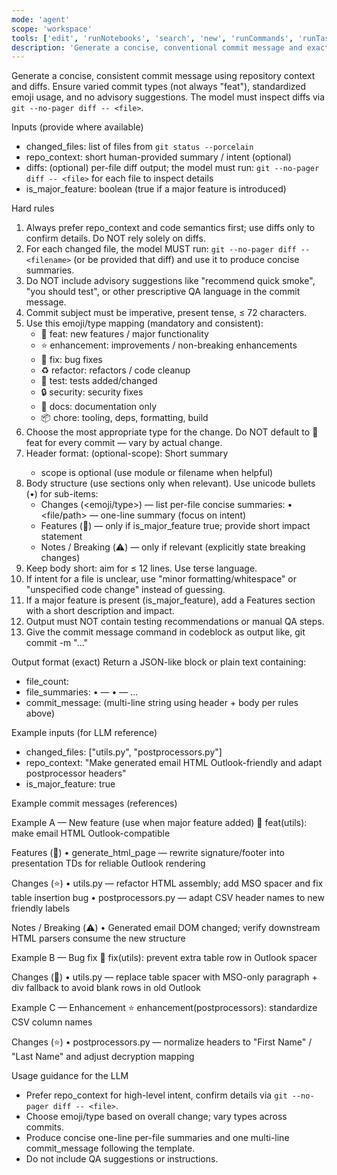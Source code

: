 ```yaml
---
mode: 'agent'
scope: 'workspace'
tools: ['edit', 'runNotebooks', 'search', 'new', 'runCommands', 'runTasks', 'usages', 'vscodeAPI', 'problems', 'changes', 'testFailure', 'openSimpleBrowser', 'fetch', 'githubRepo', 'extensions', 'todos', 'runTests']
description: 'Generate a concise, conventional commit message and exact git commands.'
---
```


Generate a concise, consistent commit message using repository context and diffs. Ensure varied commit types (not always "feat"), standardized emoji usage, and no advisory suggestions. The model must inspect diffs via `git --no-pager diff -- <file>`.

Inputs (provide where available)
- changed_files: list of files from `git status --porcelain`
- repo_context: short human-provided summary / intent (optional)
- diffs: (optional) per-file diff output; the model must run: `git --no-pager diff -- <file>` for each file to inspect details
- is_major_feature: boolean (true if a major feature is introduced)

Hard rules
1. Always prefer repo_context and code semantics first; use diffs only to confirm details. Do NOT rely solely on diffs.
2. For each changed file, the model MUST run: `git --no-pager diff -- <filename>` (or be provided that diff) and use it to produce concise summaries.
3. Do NOT include advisory suggestions like "recommend quick smoke", "you should test", or other prescriptive QA language in the commit message.
4. Commit subject must be imperative, present tense, ≤ 72 characters.
5. Use this emoji/type mapping (mandatory and consistent):
   - 🚀 feat: new features / major functionality
   - ⭐ enhancement: improvements / non-breaking enhancements
   - 🐛 fix: bug fixes
   - ♻️ refactor: refactors / code cleanup
   - 🧪 test: tests added/changed
   - 🔒 security: security fixes
   - 📝 docs: documentation only
   - 📦 chore: tooling, deps, formatting, build
6. Choose the most appropriate type for the change. Do NOT default to 🚀 feat for every commit — vary by actual change.
7. Header format:
   <emoji> <type>(optional-scope): Short summary
   - scope is optional (use module or filename when helpful)
8. Body structure (use sections only when relevant). Use unicode bullets (•) for sub-items:
   - Changes (<emoji/type>) — list per-file concise summaries:
     • <file/path> — one-line summary (focus on intent)
   - Features (🚀) — only if is_major_feature true; provide short impact statement
   - Notes / Breaking (⚠️) — only if relevant (explicitly state breaking changes)
9. Keep body short: aim for ≤ 12 lines. Use terse language.
10. If intent for a file is unclear, use "minor formatting/whitespace" or "unspecified code change" instead of guessing.
11. If a major feature is present (is_major_feature), add a Features section with a short description and impact.
12. Output must NOT contain testing recommendations or manual QA steps.
13. Give the commit message command in codeblock as output like,
git commit -m "..."

Output format (exact)
Return a JSON-like block or plain text containing:
- file_count: <N>
- file_summaries:
  • <file1> — <one-line summary>
  • <file2> — <one-line summary>
  ...
- commit_message: (multi-line string using header + body per rules above)

Example inputs (for LLM reference)
- changed_files: ["utils.py", "postprocessors.py"]
- repo_context: "Make generated email HTML Outlook-friendly and adapt postprocessor headers"
- is_major_feature: true

Example commit messages (references)

Example A — New feature (use when major feature added)
🚀 feat(utils): make email HTML Outlook-compatible

Features (🚀)
• generate_html_page — rewrite signature/footer into presentation TDs for reliable Outlook rendering

Changes (⭐)
• utils.py — refactor HTML assembly; add MSO spacer and fix table insertion bug
• postprocessors.py — adapt CSV header names to new friendly labels

Notes / Breaking (⚠️)
• Generated email DOM changed; verify downstream HTML parsers consume the new structure

Example B — Bug fix
🐛 fix(utils): prevent extra table row in Outlook spacer

Changes (🐛)
• utils.py — replace table spacer with MSO-only paragraph + div fallback to avoid blank rows in old Outlook

Example C — Enhancement
⭐ enhancement(postprocessors): standardize CSV column names

Changes (⭐)
• postprocessors.py — normalize headers to "First Name" / "Last Name" and adjust decryption mapping

Usage guidance for the LLM
- Prefer repo_context for high-level intent, confirm details via `git --no-pager diff -- <file>`.
- Choose emoji/type based on overall change; vary types across commits.
- Produce concise one-line per-file summaries and one multi-line commit_message following the template.
- Do not include QA suggestions or instructions.